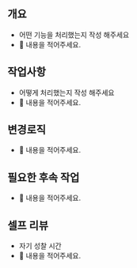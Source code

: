 ## 개요

- 어떤 기능을 처리했는지 작성 해주세요
- 🍤 내용을 적어주세요.

## 작업사항

- 어떻게 처리했는지 작성 해주세요
- 🍤 내용을 적어주세요.

## 변경로직

- 🍤 내용을 적어주세요.

## 필요한 후속 작업

- 🍤 내용을 적어주세요.

## 셀프 리뷰
- 자기 성찰 시간
- 🍤 내용을 적어주세요.
